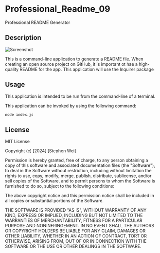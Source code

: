 # Professional_Readme_09
Professional README Generator


## Description
![Screenshot](assets/images/screenshot1.png)


This is a command-line application to generate a README file. When creating an open source project on GitHub, it is important ot hae a high-quality README for the app. This application will use the Inquirer package


## Usage

This application is intended to be run from the command-line of a terminal.

This application can be invoked by using the following command:

```bash
node index.js
```


## License

MIT License

Copyright (c) [2024] [Stephen Wei]

Permission is hereby granted, free of charge, to any person obtaining a copy
of this software and associated documentation files (the "Software"), to deal
in the Software without restriction, including without limitation the rights
to use, copy, modify, merge, publish, distribute, sublicense, and/or sell
copies of the Software, and to permit persons to whom the Software is
furnished to do so, subject to the following conditions:

The above copyright notice and this permission notice shall be included in all
copies or substantial portions of the Software.

THE SOFTWARE IS PROVIDED "AS IS", WITHOUT WARRANTY OF ANY KIND, EXPRESS OR
IMPLIED, INCLUDING BUT NOT LIMITED TO THE WARRANTIES OF MERCHANTABILITY,
FITNESS FOR A PARTICULAR PURPOSE AND NONINFRINGEMENT. IN NO EVENT SHALL THE
AUTHORS OR COPYRIGHT HOLDERS BE LIABLE FOR ANY CLAIM, DAMAGES OR OTHER
LIABILITY, WHETHER IN AN ACTION OF CONTRACT, TORT OR OTHERWISE, ARISING FROM,
OUT OF OR IN CONNECTION WITH THE SOFTWARE OR THE USE OR OTHER DEALINGS IN THE
SOFTWARE.
